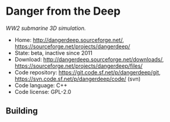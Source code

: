# Danger from the Deep

_WW2 submarine 3D simulation._

- Home: http://dangerdeep.sourceforge.net/, https://sourceforge.net/projects/dangerdeep/
- State: beta, inactive since 2011
- Download: http://dangerdeep.sourceforge.net/downloads/, https://sourceforge.net/projects/dangerdeep/files/
- Code repository: https://git.code.sf.net/p/dangerdeep/git, https://svn.code.sf.net/p/dangerdeep/code/ (svn)
- Code language: C++
- Code license: GPL-2.0

## Building


